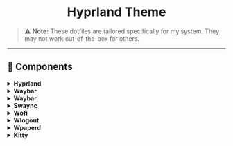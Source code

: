 <h1 align="center"> Hyprland Theme </h1>

> ⚠️ **Note:** These dotfiles are tailored specifically for my system. They may not work out-of-the-box for others.

---

## 🔧 Components

<details>
<summary><strong>Hyprland</strong></summary><br>
<br>

- [**Config**](.config/hypr)
- [**Hyprland Github**](https://hyprland.org/)

</details>

<details>
<summary><strong>Waybar</strong></summary><br>
<br>

- [**Config**](.config/waybar)
- [**Waybar Github**](https://github.com/Alexays/Waybar)

</details>

<details>
<summary><strong>Waybar</strong></summary><br>
<br>

- [**Config**](.config/waybar)
- [**Waybar Github**](https://github.com/Alexays/Waybar)

</details>

<details>
<summary><strong>Swaync</strong></summary><br>
<br>

- [**Config**](.config/swaync)
- [**Swaync Github**](https://github.com/ErikReider/SwayNotificationCenter)

</details>

<details>
<summary><strong>Wofi</strong></summary><br>
<br>

- [**Config**](.config/wofi)
- [**Wofi Github**](https://github.com/SimplyCEO/wofi)

</details>

<details>
<summary><strong>Wlogout</strong></summary><br>
<br>

- [**Config**](.config/wlogout)
- [**Wlogout Github**](https://github.com/ArtsyMacaw/wlogout)

</details>

<details>
<summary><strong>Wpaperd</strong></summary><br>
<br>

- [**Config**](.config/wpaperd)
- [**Wallpapers**](.config/wpaperd/Wallpapers)
- [**Wpaperd Github**](https://github.com/danyspin97/wpaperd)

</details>

<details>
<summary><strong>Kitty</strong></summary><br>
<br>

- [**Config**](.config/kitty)
- [**Kitty Github**](https://github.com/kovidgoyal/kitty)

</details>
